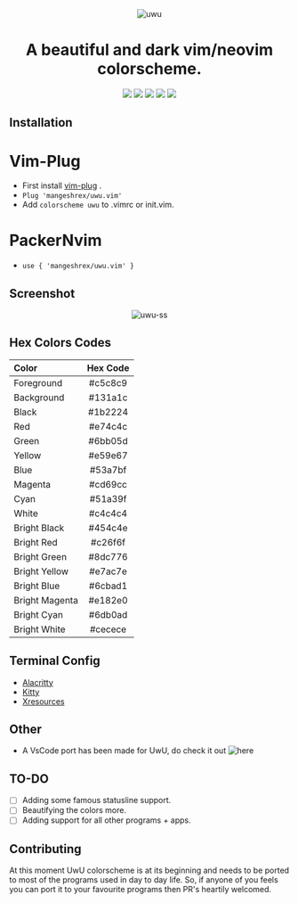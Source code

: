 <div align="center"> 
<img src="https://raw.githubusercontent.com/Mangeshrex/uwu.vim/main/assets/uwu-template.png" alt="uwu">
<h1> A beautiful and dark vim/neovim colorscheme.</h1> 
</div> 

<p align="center"> 
<img src="https://img.shields.io/github/stars/Mangeshrex/uwu.vim?color=d3869b&labelColor=1b2224&style=for-the-badge"> <img src="https://img.shields.io/github/issues/Mangeshrex/uwu.vim?color=e7ac7e&labelColor=1b2224&style=for-the-badge">  
<img src="https://img.shields.io/static/v1?label=license&message=MIT&color=5b98a9&labelColor=1b2224&style=for-the-badge"> 
<img src="https://img.shields.io/github/forks/Mangeshrex/uwu.vim?color=e74c4c&labelColor=1b2224&style=for-the-badge"> <img src="https://img.shields.io/static/v1?label=PR%27s&message=Welcomed&color=51a39f&labelColor=1b2224&style=for-the-badge"> 
</p> 

## Installation 
# Vim-Plug
- First install <a href="https://github.com/junegunn/vim-plug">vim-plug</a> . 
- ```Plug 'mangeshrex/uwu.vim' ``` 
- Add ```colorscheme uwu``` to .vimrc or init.vim. 

# PackerNvim 
- `use { 'mangeshrex/uwu.vim' }`

## Screenshot 
<p align="center"> 
<img src="https://raw.githubusercontent.com/Mangeshrex/uwu.vim/main/assets/uwu.png" alt="uwu-ss"> 
</p> 

## Hex Colors Codes 
| Color          | Hex Code |   
| :------------  | :------: |  
| Foreground     | #c5c8c9  |   
| Background     | #131a1c  | 
| Black          | #1b2224  | 
| Red            | #e74c4c  | 
| Green          | #6bb05d  | 
| Yellow         | #e59e67  | 
| Blue           | #53a7bf  | 
| Magenta        | #cd69cc  | 
| Cyan           | #51a39f  | 
| White          | #c4c4c4  | 
| Bright Black   | #454c4e  | 
| Bright Red     | #c26f6f  |
| Bright Green   | #8dc776  | 
| Bright Yellow  | #e7ac7e  | 
| Bright Blue    | #6cbad1  | 
| Bright Magenta | #e182e0  | 
| Bright Cyan    | #6db0ad  | 
| Bright White   | #cecece  | 


## Terminal Config
- <a href="https://github.com/mangeshrex/uwu.vim/tree/main/assets/alacritty.yml">Alacritty</a>
- <a href="https://github.com/Mangeshrex/uwu.vim/tree/main/assets/kitty.conf">Kitty</a>
- <a href="https://github.com/Mangeshrex/uwu.vim/tree/main/assets/.Xresources">Xresources</a> 

## Other 
- A VsCode port has been made for UwU, do check it out ![here](https://github.com/Mangeshrex/uwu-vscode-theme)

## TO-DO 
- [ ] Adding some famous statusline support. 
- [ ] Beautifying the colors more. 
- [ ] Adding support for all other programs + apps. 

## Contributing
At this moment UwU colorscheme is at its beginning and needs to be ported to most of the programs used in day to day life. So, if anyone of you feels you can port it to your favourite programs then PR's heartily welcomed.  


